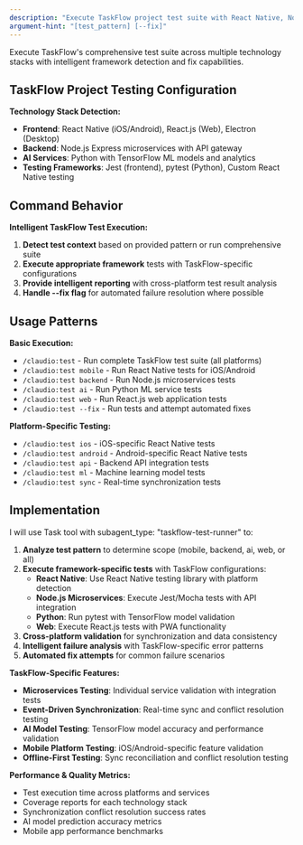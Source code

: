 ```yaml
---
description: "Execute TaskFlow project test suite with React Native, Node.js, and Python testing"
argument-hint: "[test_pattern] [--fix]"
---
```


Execute TaskFlow's comprehensive test suite across multiple technology stacks with intelligent framework detection and fix capabilities.

## TaskFlow Project Testing Configuration

**Technology Stack Detection:**
- **Frontend**: React Native (iOS/Android), React.js (Web), Electron (Desktop)
- **Backend**: Node.js Express microservices with API gateway
- **AI Services**: Python with TensorFlow ML models and analytics
- **Testing Frameworks**: Jest (frontend), pytest (Python), Custom React Native testing

## Command Behavior

**Intelligent TaskFlow Test Execution:**
1. **Detect test context** based on provided pattern or run comprehensive suite
2. **Execute appropriate framework** tests with TaskFlow-specific configurations
3. **Provide intelligent reporting** with cross-platform test result analysis
4. **Handle --fix flag** for automated failure resolution where possible

## Usage Patterns

**Basic Execution:**
- `/claudio:test` - Run complete TaskFlow test suite (all platforms)
- `/claudio:test mobile` - Run React Native tests for iOS/Android
- `/claudio:test backend` - Run Node.js microservices tests
- `/claudio:test ai` - Run Python ML service tests
- `/claudio:test web` - Run React.js web application tests
- `/claudio:test --fix` - Run tests and attempt automated fixes

**Platform-Specific Testing:**
- `/claudio:test ios` - iOS-specific React Native tests
- `/claudio:test android` - Android-specific React Native tests
- `/claudio:test api` - Backend API integration tests
- `/claudio:test ml` - Machine learning model tests
- `/claudio:test sync` - Real-time synchronization tests

## Implementation

I will use Task tool with subagent_type: "taskflow-test-runner" to:

1. **Analyze test pattern** to determine scope (mobile, backend, ai, web, or all)
2. **Execute framework-specific tests** with TaskFlow configurations:
   - **React Native**: Use React Native testing library with platform detection
   - **Node.js Microservices**: Execute Jest/Mocha tests with API integration
   - **Python**: Run pytest with TensorFlow model validation
   - **Web**: Execute React.js tests with PWA functionality
3. **Cross-platform validation** for synchronization and data consistency
4. **Intelligent failure analysis** with TaskFlow-specific error patterns
5. **Automated fix attempts** for common failure scenarios

**TaskFlow-Specific Features:**
- **Microservices Testing**: Individual service validation with integration tests
- **Event-Driven Synchronization**: Real-time sync and conflict resolution testing
- **AI Model Testing**: TensorFlow model accuracy and performance validation  
- **Mobile Platform Testing**: iOS/Android-specific feature validation
- **Offline-First Testing**: Sync reconciliation and conflict resolution testing

**Performance & Quality Metrics:**
- Test execution time across platforms and services
- Coverage reports for each technology stack
- Synchronization conflict resolution success rates
- AI model prediction accuracy metrics
- Mobile app performance benchmarks
